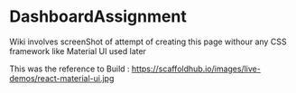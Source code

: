 # DashboardAssignment

Wiki involves screenShot of attempt of creating this page withour any CSS framework like Material UI used later


This was the reference to Build : https://scaffoldhub.io/images/live-demos/react-material-ui.jpg
